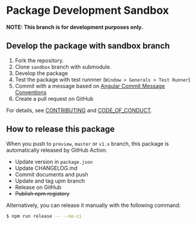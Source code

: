 Package Development Sandbox
===

**NOTE: This branch is for development purposes only.**

## Develop the package with sandbox branch

1. Fork the repository.
2. Clone `sandbox` branch with submodule.  
3. Develop the package
4. Test the package with test runnner (`Window > Generals > Test Runner`)
5. Commit with a message based on [Angular Commit Message Conventions](https://gist.github.com/stephenparish/9941e89d80e2bc58a153)
6. Create a pull request on GitHub

For details, see [CONTRIBUTING](https://github.com/mob-sakai/ParticleEffectForUGUI/blob/upm/CONTRIBUTING.md) and [CODE_OF_CONDUCT](https://github.com/mob-sakai/ParticleEffectForUGUI/blob/upm/CODE_OF_CONDUCT.md).


## How to release this package

When you push to `preview`, `master` or `v1.x` branch, this package is automatically released by GitHub Action.

* Update version in `package.json` 
* Update CHANGELOG.md
* Commit documents and push
* Update and tag upm branch
* Release on GitHub
* ~~Publish npm registory~~

Alternatively, you can release it manually with the following command:

```bash
$ npm run release -- --no-ci
```

